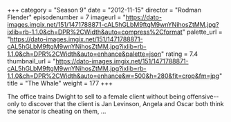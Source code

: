+++
category = "Season 9"
date = "2012-11-15"
director = "Rodman Flender"
episodenumber = 7
imageurl = "https://dato-images.imgix.net/151/1471788871-cAL5hGLbM9ftgM9wnYNihosZtMM.jpg?ixlib=rb-1.1.0&ch=DPR%2CWidth&auto=compress%2Cformat"
palette_url = "https://dato-images.imgix.net/151/1471788871-cAL5hGLbM9ftgM9wnYNihosZtMM.jpg?ixlib=rb-1.1.0&ch=DPR%2CWidth&auto=enhance&palette=json"
rating = 7.4
thumbnail_url = "https://dato-images.imgix.net/151/1471788871-cAL5hGLbM9ftgM9wnYNihosZtMM.jpg?ixlib=rb-1.1.0&ch=DPR%2CWidth&auto=enhance&w=500&h=280&fit=crop&fm=jpg"
title = "The Whale"
weight = 177
+++

The office trains Dwight to sell to a female client without being offensive--only to discover that the client is Jan Levinson, Angela and Oscar both think the senator is cheating on them, ...